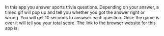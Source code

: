 In this app you answer sports trivia questions. Depending on your answer, a timed gif will pop up and tell you whether you got the answer right or wrong. You will get 10 seconds to answser each question. Once the game is over it will tell you your total score. The link to the browser website for this app is: 
